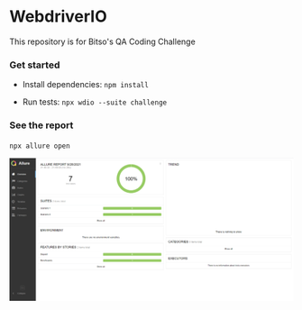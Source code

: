 # WebdriverIO
This repository is for Bitso's QA Coding Challenge 


### Get started
- Install dependencies:
`npm install`

- Run tests:
`npx wdio --suite challenge`

### See the report
`npx allure open` 

![](test/images/allure_reports.png)